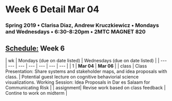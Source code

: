 # Week 6 Detail Mar 04

### Spring 2019 • Clarisa Diaz, Andrew Kruczkiewicz • Mondays and Wednesdays • 6:30-8:20pm • 2MTC MAGNET 820

## [Schedule:](./) Week 6

| wk | Mondays \(due on date listed\) | Wednesdays \(due on date listed\) |
| --- | --- | --- | --- | --- | --- | --- |
| 1 | **Mar 04** | **Mar 06** |
| class | Class Presentation: Share systems and stakeholder maps, and idea proposals with class.  | Potential guest lecture on cognitive behaviorial science visualizations. Working Session: Idea Proposals in Dar es Salaam for Communicating Risk  |
| assignment| Revise work based on class feedback |  Contine to work on midterm |
